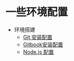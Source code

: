 # 一些环境配置

- 环境搭建
  * [Git 安装配置](环境搭建/Git安装配置.md)
  * [Gitbook安装配置](环境搭建/Gitbook安装配置)
  * [Node.js 配置](环境搭建/NodeJS配置)
